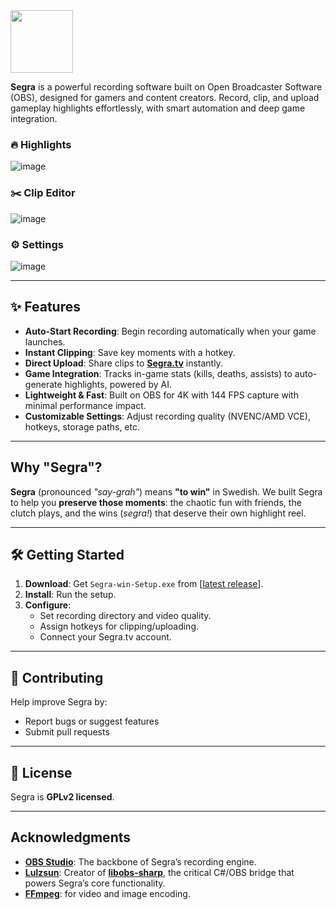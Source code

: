 <img height="100" src="https://cdn.segra.tv/icon.png"/>

**Segra** is a powerful recording software built on Open Broadcaster Software (OBS), designed for gamers and content creators. Record, clip, and upload gameplay highlights effortlessly, with smart automation and deep game integration.

### 🔥 Highlights

![image](https://github.com/user-attachments/assets/c8fea599-9b91-4608-8854-59fd868544c9)
### ✂️ Clip Editor

![image](https://github.com/user-attachments/assets/4ba310d1-0b01-4fd7-8a86-59ce7b0c3313)

### ⚙️ Settings

![image](https://github.com/user-attachments/assets/4f11d846-eb31-4ef2-ad2f-e67aa264d207)

---

## ✨ Features  
- **Auto-Start Recording**: Begin recording automatically when your game launches.  
- **Instant Clipping**: Save key moments with a hotkey.
- **Direct Upload**: Share clips to **[Segra.tv](https://segra.tv)** instantly.  
- **Game Integration**: Tracks in-game stats (kills, deaths, assists) to auto-generate highlights, powered by AI.  
- **Lightweight & Fast**: Built on OBS for 4K with 144 FPS capture with minimal performance impact.  
- **Customizable Settings**: Adjust recording quality (NVENC/AMD VCE), hotkeys, storage paths, etc.

---

## Why "Segra"?  
**Segra** (pronounced *"say-grah"*) means **"to win"** in Swedish. We built Segra to help you **preserve those moments**: the chaotic fun with friends, the clutch plays, and the wins (*segra!*) that deserve their own highlight reel.  

---

## 🛠 Getting Started  
1. **Download**: Get `Segra-win-Setup.exe` from [[latest release](https://github.com/Segergren/Segra/releases/latest)].  
2. **Install**: Run the setup.  
3. **Configure**:  
   - Set recording directory and video quality.  
   - Assign hotkeys for clipping/uploading.  
   - Connect your Segra.tv account.  

---

## 🤝 Contributing  
Help improve Segra by:  
- Report bugs or suggest features  
- Submit pull requests

---

## 📜 License  
Segra is **GPLv2 licensed**.  

---

## Acknowledgments  
- **[OBS Studio](https://obsproject.com)**: The backbone of Segra’s recording engine.  
- [**Lulzsun**](https://github.com/lulzsun): Creator of **[libobs-sharp](https://github.com/lulzsun/libobs-sharp)**, the critical C#/OBS bridge that powers Segra’s core functionality. 
- **[FFmpeg](https://github.com/FFmpeg/FFmpeg)**: for video and image encoding.  
